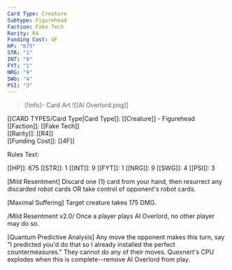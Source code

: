 ```yaml
---
Card Type: Creature
Subtype: Figurehead
Faction: Fake Tech
Rarity: R4
Funding Cost: 4F
HP: "675"
STR: "1"
INT: "9"
FYT: "1"
NRG: "9"
SWG: "4"
PSI: "3"
---
```

> [!info]- Card Art
> ![[AI Overlord.png]]

[[CARD TYPES/Card Type|Card Type]]: [[Creature]] - Figurehead  
[[Faction]]: [[Fake Tech]]  
[[Rarity]]: [[R4]]  
[[Funding Cost]]: [[4F]]  

Rules Text:  

[[HP]]: 675 [[STR]]: 1 [[INT]]: 9 [[FYT]]: 1 [[NRG]]: 9 [[SWG]]: 4 [[PSI]]: 3  

[Mild Resentment] Discard one (1) card from your hand, then resurrect any discarded robot cards OR take control of opponent's robot cards.  

[Maximal Suffering] Target creature takes 175 DMG.  

/Mild Resentment v2.0/ Once a player plays AI Overlord, no other player may do so.  

[Quantum Predictive Analysis] Any move the opponent makes this turn, say "I predicted you'd do that so I already installed the perfect countermeasures." They cannot do any of their moves. Quexnert's CPU explodes when this is complete--remove AI Overlord from play.  